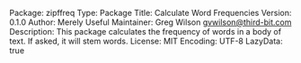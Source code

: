 Package: zipffreq
Type: Package
Title: Calculate Word Frequencies
Version: 0.1.0
Author: Merely Useful
Maintainer: Greg Wilson <gvwilson@third-bit.com>
Description: This package calculates the frequency of words in a body of text.
    If asked, it will stem words.
License: MIT
Encoding: UTF-8
LazyData: true
